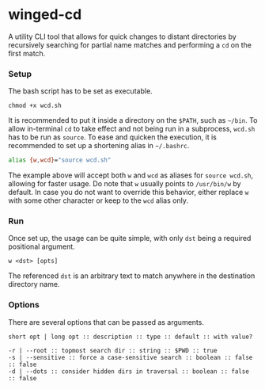 # winged-cd

A utility CLI tool that allows for quick changes to distant directories by recursively searching for partial name
matches and performing a `cd` on the first match.

### Setup

The bash script has to be set as executable.

```console
chmod +x wcd.sh
```

It is recommended to put it inside a directory on the `$PATH`, such as `~/bin`. To allow in-terminal `cd` to take effect
and not being run in a subprocess, `wcd.sh` has to be run as `source`. To ease and quicken the execution, it is
recommended to set up a shortening alias in `~/.bashrc`.

```bash
alias {w,wcd}="source wcd.sh"
```

The example above will accept both `w` and `wcd` as aliases for `source wcd.sh`, allowing for faster usage. Do note
that `w` usually points to `/usr/bin/w` by default. In case you do not want to override this behavior, either
replace `w` with some other character or keep to the `wcd` alias only.

### Run

Once set up, the usage can be quite simple, with only `dst` being a required positional argument.

```console
w <dst> [opts]
```

The referenced `dst` is an arbitrary text to match anywhere in the destination directory name.

### Options

There are several options that can be passed as arguments.

```
short opt | long opt :: description :: type :: default :: with value?

-r | --root :: topmost search dir :: string :: $PWD :: true
-s | --sensitive :: force a case-sensitive search :: boolean :: false :: false
-d | --dots :: consider hidden dirs in traversal :: boolean :: false :: false
```
